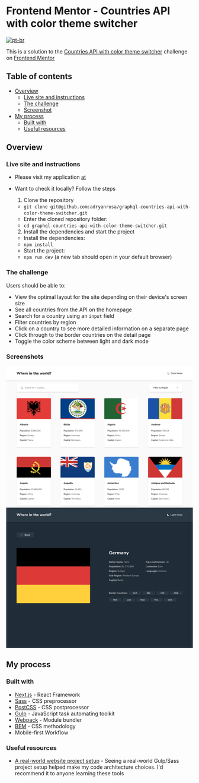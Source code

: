 # Frontend Mentor - Countries API with color theme switcher
[![pt-br](https://img.shields.io/badge/lang-pt--br-green.svg)](https://github.com/adryanrosa/graphql-countries-api-with-color-theme-switcher/blob/main/README.md)

This is a solution to the [Countries API with color theme switcher](https://www.frontendmentor.io/challenges/rest-countries-api-with-color-theme-switcher-5cacc469fec04111f7b848ca) challenge on [Frontend Mentor](https://www.frontendmentor.io)

## Table of contents

- [Overview](#overview)
  - [Live site and instructions](#live-site-and-instructions)
  - [The challenge](#the-challenge)
  - [Screenshot](#screenshot)
- [My process](#my-process)
  - [Built with](#built-with)
  - [Useful resources](#useful-resources)
  <!-- - [O que aprendi](#o-que-aprendi)
  - [Desenvolvimento contínuo](#desenvolvimento-contínuo) -->
<!-- - [Autor](#autor) -->

## Overview

### Live site and instructions

- Please visit my application [at](https://graphql-countries-api-with-color-theme-switcher.vercel.app/)
- Want to check it locally? Follow the steps
  1. Clone the repository
    * `git clone git@github.com:adryanrosa/graphql-countries-api-with-color-theme-switcher.git`
    * Enter the cloned repository folder:
     * `cd graphql-countries-api-with-color-theme-switcher.git`

  2. Install the dependencies and start the project
    * Install the dependencies:
     * `npm install`
    * Start the project:
     * `npm run dev` (a new tab should open in your default browser)

### The challenge

Users should be able to:

- View the optimal layout for the site depending on their device's screen size
- See all countries from the API on the homepage
- Search for a country using an `input` field
- Filter countries by region
- Click on a country to see more detailed information on a separate page
- Click through to the border countries on the detail page
- Toggle the color scheme between light and dark mode

### Screenshots

![screenshot](./screenshot.png)
![screenshot-2](./screenshot-2.png)

## My process

### Built with

- [Next.js](https://nextjs.org/) - React Framework
- [Sass](https://sass-lang.com/) - CSS preprocessor
- [PostCSS](https://postcss.org/) - CSS postprocessor
- [Gulp](https://gulpjs.com/) - JavaScript task automating toolkit
- [Webpack](https://webpack.js.org/) - Module bundler
- [BEM](http://getbem.com/introduction/) - CSS methodology
- Mobile-first Workflow


### Useful resources

- [A real-world website project setup](https://www.youtube.com/watch?v=nI0BfXFjI1I&t=2850s) - Seeing a real-world Gulp/Sass project setup helped make my code architecture choices. I'd recommend it to anyone learning these tools

<!-- ### O que aprendi

Use this section to recap over some of your major learnings while working through this project. Writing these out and providing code samples of areas you want to highlight is a great way to reinforce your own knowledge.

To see how you can add code snippets, see below:

```html
<h1>Some HTML code I'm proud of</h1>
```
```css
.proud-of-this-css {
  color: papayawhip;
}
```
```js
const proudOfThisFunc = () => {
  console.log('🎉')
}
```

### Desenvolvimento contínuo

Use this section to outline areas that you want to continue focusing on in future projects. These could be concepts you're still not completely comfortable with or techniques you found useful that you want to refine and perfect. -->

<!-- ## Autor

- Website - [Add your name here](https://www.your-site.com)
- Frontend Mentor - [@yourusername](https://www.frontendmentor.io/profile/yourusername)
- Twitter - [@yourusername](https://www.twitter.com/yourusername) -->
